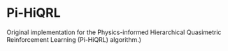 # Pi-HiQRL
Original implementation for the Physics-informed Hierarchical Quasimetric Reinforcement Learning (Pi-HiQRL) algorithm.)

